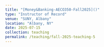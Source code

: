 ```yaml
---
title: "[Money&Banking-AECO350-Fall2025]()"
type: "Instructor of Record"
venue: "SUNY, Albany"
location: "Albany, NY"
date: 2025-07-15
collection: teaching
permalink: /teaching/fall-2025-teaching-5
---
```


